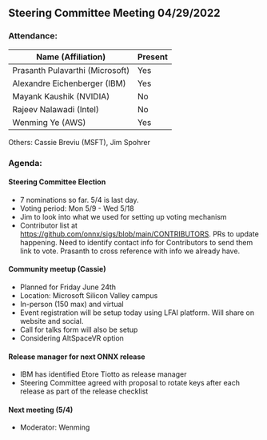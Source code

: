 ## Steering Committee Meeting 04/29/2022

### Attendance:

| Name (Affiliation)              | Present  |
| ------------------------------- | -------- |
| Prasanth Pulavarthi (Microsoft) | Yes      |
| Alexandre Eichenberger (IBM)    | Yes     |
| Mayank Kaushik (NVIDIA)         | No     |
| Rajeev Nalawadi (Intel)         | No     |
| Wenming Ye (AWS)                | Yes     |

Others: Cassie Breviu (MSFT), Jim Spohrer

### Agenda:
  #### Steering Committee Election
  - 7 nominations so far. 5/4 is last day.
  - Voting period: Mon 5/9 - Wed 5/18
  - Jim to look into what we used for setting up voting mechanism
  - Contributor list at https://github.com/onnx/sigs/blob/main/CONTRIBUTORS. PRs to update happening. Need to identify contact info for Contributors to send them link to vote. Prasanth to cross reference with info we already have.
  
  #### Community meetup (Cassie)
  - Planned for Friday June 24th
  - Location: Microsoft Silicon Valley campus
  - In-person (150 max) and virtual
  - Event registration will be setup today using LFAI platform. Will share on website and social.
  - Call for talks form will also be setup
  - Considering AltSpaceVR option
   
  #### Release manager for next ONNX release
  - IBM has identified Etore Tiotto as release manager
  - Steering Committee agreed with proposal to rotate keys after each release as part of the release checklist
  
  #### Next meeting (5/4)
  - Moderator: Wenming

  
